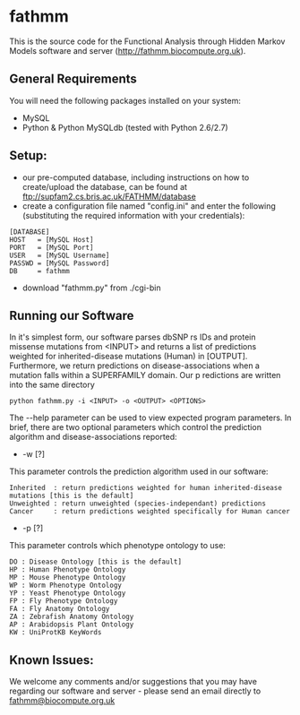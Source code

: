 fathmm
======

This is the source code for the Functional Analysis through Hidden Markov Models 
software and server (http://fathmm.biocompute.org.uk).

## General Requirements

You will need the following packages installed on your system:

* MySQL
* Python & Python MySQLdb (tested with Python 2.6/2.7)

## Setup:

* our pre-computed database, including instructions on how to create/upload the 
database, can be found at ftp://supfam2.cs.bris.ac.uk/FATHMM/database
* create a configuration file named "config.ini" and enter the following (substituting 
the required information with your credentials):

```
[DATABASE]
HOST   = [MySQL Host]
PORT   = [MySQL Port]
USER   = [MySQL Username]
PASSWD = [MySQL Password]
DB     = fathmm
```

* download "fathmm.py" from ./cgi-bin

## Running our Software

In it's simplest form, our software parses dbSNP rs IDs and protein missense 
mutations from \<INPUT> and returns a list of predictions weighted for 
inherited-disease mutations (Human) in [OUTPUT].  Furthermore, we return predictions
on disease-associations when a mutation falls within a SUPERFAMILY domain.  Our p
redictions are written into the same directory

```
python fathmm.py -i <INPUT> -o <OUTPUT> <OPTIONS>
```

The --help parameter can be used to view expected program parameters.  In brief,
there are two optional parameters which control the prediction algorithm and
disease-associations reported:

* -w [?]

This parameter controls the prediction algorithm used in our software:

```
Inherited  : return predictions weighted for human inherited-disease mutations [this is the default]
Unweighted : return unweighted (species-independant) predictions 
Cancer     : return predictions weighted specifically for Human cancer
```

* -p [?]

This parameter controls which phenotype ontology to use:

```
DO : Disease Ontology [this is the default]
HP : Human Phenotype Ontology
MP : Mouse Phenotype Ontology
WP : Worm Phenotype Ontology
YP : Yeast Phenotype Ontology
FP : Fly Phenotype Ontology
FA : Fly Anatomy Ontology
ZA : Zebrafish Anatomy Ontology
AP : Arabidopsis Plant Ontology
KW : UniProtKB KeyWords
```

## Known Issues:

We welcome any comments and/or suggestions that you may have regarding our software and server - please send an email directly to fathmm@biocompute.org.uk
